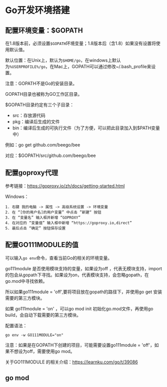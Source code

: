 # Go开发环境搭建



## 配置环境变量：$GOPATH

在1.8版本前，必须设置`$GOPATH`环境变量；1.8版本后（含1.8）如果没有设置将使用默认值。

默认位置：在Unix上，默认为`$HOME/go`，在windows上默认为`%USERPROFILE%/go`，在Mac上，GOPATH可以通过修改~/.bash_profile来设置。

注意：GOPATH不是Go的安装目录。

GOPATH目录也被称为GO工作区目录。

$GOPATH目录约定有三个子目录：

- src：存放源代码
- pkg：编译后生成的文件
- bin：编译后生成的可执行文件（为了方便，可以把此目录加入到$PATH变量中）

例如：go get github.com/beego/bee

对应：$GOPATH/src/github.com/beego/bee



## 配置goproxy代理

参考链接：https://goproxy.io/zh/docs/getting-started.html

Windows：

```text
1. 右键 我的电脑 -> 属性 -> 高级系统设置 -> 环境变量
2. 在 “[你的用户名]的用户变量” 中点击 ”新建“ 按钮
3. 在 “变量名” 输入框并新增 “GOPROXY”
4. 在对应的 “变量值” 输入框中新增 “https://goproxy.io,direct”
5. 最后点击 “确定” 按钮保存设置
```



## 配置GO111MODULE的值

可以输入`go env`命令，查看当前Go的相关的环境变量。

go111module 是否使用模块支持的变量，如果设为off ，代表无模块支持，import的包会从gopath下寻找。如果设为on，代表模块支持，会忽略gopath，在go.mod中寻找依赖。

所以如果go111module = 'off',要将项目放在gopath的路径下，并使用go get 安装需要的第三方模块。

如果 go111module = 'on' ，可以go mod init 初始化go.mod文件，再使用go build，会自动下载需要的第三方模块。

配置语法：

```
go env -w GO111MODULE="on"
```

注意：如果是在GOPATH下创建的项目，可能需要设置go111module = 'off'，如果不想设为off，需要使用go mod。

关于GO111MODULE 的相关介绍：https://learnku.com/go/t/39086



## go mod